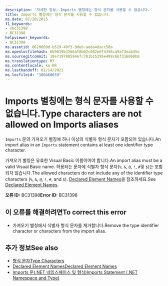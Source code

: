 ```yaml
---
description: '자세한 정보: Imports 별칭에는 형식 문자를 사용할 수 없습니다.'
title: Imports 별칭에는 형식 문자를 사용할 수 없습니다.
ms.date: 07/20/2015
f1_keywords:
- vbc31398
- BC31398
helpviewer_keywords:
- BC31398
ms.assetid: 0620669d-b529-49f3-9deb-aeda4dacc58a
ms.openlocfilehash: 6b9819b3266af8b02c082e6f4356ca9a73eab45e
ms.sourcegitcommit: 10e719780594efc781b15295e499c66f316068b8
ms.translationtype: MT
ms.contentlocale: ko-KR
ms.lasthandoff: 02/14/2021
ms.locfileid: "100460659"
---
```

# <a name="type-characters-are-not-allowed-on-imports-aliases"></a><span data-ttu-id="91856-103">Imports 별칭에는 형식 문자를 사용할 수 없습니다.</span><span class="sxs-lookup"><span data-stu-id="91856-103">Type characters are not allowed on Imports aliases</span></span>

<span data-ttu-id="91856-104">`Imports` 문의 가져오기 별칭에 하나 이상의 식별자 형식 문자가 포함되어 있습니다.</span><span class="sxs-lookup"><span data-stu-id="91856-104">An import alias in an `Imports` statement contains at least one identifier type character.</span></span>  
  
 <span data-ttu-id="91856-105">가져오기 별칭은 유효한 Visual Basic 이름이어야 합니다.</span><span class="sxs-lookup"><span data-stu-id="91856-105">An import alias must be a valid Visual Basic name.</span></span> <span data-ttu-id="91856-106">허용되는 문자에 식별자 형식 문자(`%`, `&`, `@`, `!`, `#`및 `$`)는 포함되지 않습니다.</span><span class="sxs-lookup"><span data-stu-id="91856-106">The allowed characters do not include any of the identifier type characters (`%`, `&`, `@`, `!`, `#`, and `$`).</span></span> <span data-ttu-id="91856-107">[Declared Element Names](../programming-guide/language-features/declared-elements/declared-element-names.md)을 참조하세요.</span><span class="sxs-lookup"><span data-stu-id="91856-107">See [Declared Element Names](../programming-guide/language-features/declared-elements/declared-element-names.md).</span></span>  
  
 <span data-ttu-id="91856-108">**오류 ID:** BC31398</span><span class="sxs-lookup"><span data-stu-id="91856-108">**Error ID:** BC31398</span></span>  
  
## <a name="to-correct-this-error"></a><span data-ttu-id="91856-109">이 오류를 해결하려면</span><span class="sxs-lookup"><span data-stu-id="91856-109">To correct this error</span></span>  
  
- <span data-ttu-id="91856-110">가져오기 별칭에서 식별자 형식 문자를 제거합니다.</span><span class="sxs-lookup"><span data-stu-id="91856-110">Remove the type identifier character or characters from the import alias.</span></span>  
  
## <a name="see-also"></a><span data-ttu-id="91856-111">추가 정보</span><span class="sxs-lookup"><span data-stu-id="91856-111">See also</span></span>

- [<span data-ttu-id="91856-112">형식 문자</span><span class="sxs-lookup"><span data-stu-id="91856-112">Type Characters</span></span>](../programming-guide/language-features/data-types/type-characters.md)
- [<span data-ttu-id="91856-113">Declared Element Names</span><span class="sxs-lookup"><span data-stu-id="91856-113">Declared Element Names</span></span>](../programming-guide/language-features/declared-elements/declared-element-names.md)
- [<span data-ttu-id="91856-114">Imports 문(.NET 네임스페이스 및 형식)</span><span class="sxs-lookup"><span data-stu-id="91856-114">Imports Statement (.NET Namespace and Type)</span></span>](../language-reference/statements/imports-statement-net-namespace-and-type.md)
